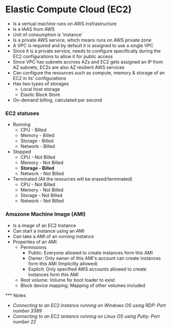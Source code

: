 # Elastic Compute Cloud (EC2)

- Is a vertual machine runs on AWS insfrastructure
- Is a IAAS from AWS
- Unit of consumption is 'instance'
- Is a private AWS service, which means runs on AWS private zone
- A VPC is required and by default it is assigned to use a single VPC
- Since it is a private service, needs to configure specifically during the EC2 configurations to allow it for public access
- Since VPC has subnets accross AZs and EC2 gets assigned an IP from AZ subnets, EC2s are also AZ resilient AWS services
- Can configure the resources such as compute, memory & storage of an EC2 in its' configurations
- Has two types of storages
    - Local host storage
    - Elastic Block Store
- On-demand billing, calculated per second

### EC2 statuses

- Running
    - CPU - Billed
    - Memory - Billed
    - Storage - Billed
    - Network - Billed
- Stopped
    - CPU - Not Billed
    - Memory - Not Billed
    - **Storage - Billed**
    - Network - Not Billed
- Terminated (All the resources will be erased/terminated)
    - CPU - Not Billed
    - Memory - Not Billed
    - Storage - Not Billed
    - Network - Not Billed

### Amazone Machine Image (AMI)

- Is a image of an EC2 Instance
- Can start a instance using an AMI
- Can take a AMI of an running instance
- Properties of an AMI
    - Permissions
        - Public: Everyone allowed to create instances form this AMI
        - Owner: Only owner of this AMI's account can create instances form this AMI (Implicitly allowed)
        - Explicit: Only specified AWS accounts allowed to create instances form this AMI
    - Root volume: Volume for boot loader to exist
    - Block device mapping: Mapping of other volumes included

*** Notes
- *Connecting to an EC2 instance running on Windows OS using RDP: Port number 3389*
- *Connecting to an EC2 isntance running on Linux OS using Putty: Port number 22*

